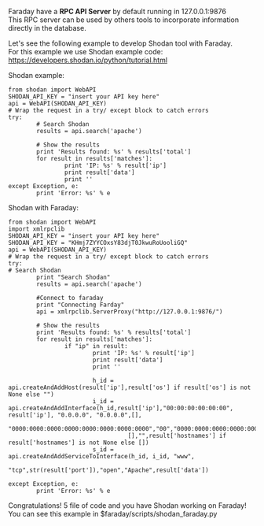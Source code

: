Faraday have a **RPC API Server** by default running in 127.0.0.1:9876  
This RPC server can be used by others tools to incorporate information directly in the database.

Let's see the following example to develop Shodan tool with Faraday.  
For this example we use Shodan example code: https://developers.shodan.io/python/tutorial.html

Shodan example:

    from shodan import WebAPI
    SHODAN_API_KEY = "insert your API key here"
    api = WebAPI(SHODAN_API_KEY)
    # Wrap the request in a try/ except block to catch errors
    try:
            # Search Shodan
            results = api.search('apache')
    
            # Show the results
            print 'Results found: %s' % results['total']
            for result in results['matches']:
                    print 'IP: %s' % result['ip']
                    print result['data']
                    print ''
    except Exception, e:
            print 'Error: %s' % e

Shodan with Faraday:

```
from shodan import WebAPI
import xmlrpclib
SHODAN_API_KEY = "insert your API key here"
SHODAN_API_KEY = "KHmj7ZYYCOxsY83djT0JkwuRoUooliGQ"
api = WebAPI(SHODAN_API_KEY)
# Wrap the request in a try/ except block to catch errors
try:
# Search Shodan
        print "Search Shodan"
        results = api.search('apache')

        #Connect to faraday
        print "Connecting Farday"
        api = xmlrpclib.ServerProxy("http://127.0.0.1:9876/")

        # Show the results
        print 'Results found: %s' % results['total']
        for result in results['matches']:
                if "ip" in result:
                        print 'IP: %s' % result['ip']
                        print result['data']
                        print ''

                        h_id = api.createAndAddHost(result['ip'],result['os'] if result['os'] is not None else "")
                        i_id = api.createAndAddInterface(h_id,result['ip'],"00:00:00:00:00:00", result['ip'], "0.0.0.0", "0.0.0.0",[],
                                  "0000:0000:0000:0000:0000:0000:0000:0000","00","0000:0000:0000:0000:0000:0000:0000:0000",
                                  [],"",result['hostnames'] if result['hostnames'] is not None else [])
                        s_id = api.createAndAddServiceToInterface(h_id, i_id, "www",
                                                                 "tcp",str(result['port']),"open","Apache",result['data'])

except Exception, e:
        print 'Error: %s' % e
```

Congratulations! 5 file of code and you have Shodan working on Faraday!  
You can see this example in $faraday/scripts/shodan_faraday.py

